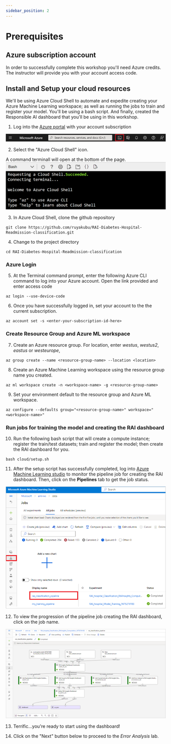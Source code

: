 ```yaml
---
sidebar_position: 2
---
```


# Prerequisites

## Azure subscription account

In order to successfully complete this workshop you'll need Azure credits.  The instructor will provide you with your account access code.

## Install and Setup your cloud resources

We'll be using Azure Cloud Shell to automate and expedite creating your Azure Machine Learning workspace; as well as running the jobs to train and register your model.  You'll be using a bash script.  And finally, created the Responsible AI dashboard that you'll be using in this workshop.

1. Log into the [Azure portal](http://portal.azure.com/) with your account subscription

![Azure Cloud Shell icon](/img/tutorial/azure-cloud-shell.png "Azure Cloud Shell icon")

2. Select the "Azure Cloud Shell" icon.  

A command terminall will open at the bottom of the page.
![Azure Cloud Shell terminal](/img/tutorial/cloud-shell-terminal.png "Azure Cloud Shell terminal")	

3. In Azure Cloud Shell, clone the github repository
```shell
git clone https://github.com/ruyakubu/RAI-Diabetes-Hospital-Readmission-classification.git
```
4. Change to the project directory
```shell
cd RAI-Diabetes-Hospital-Readmission-classification
```

### Azure Login

5. At the Terminal command prompt, enter the following Azure CLI command to log into your Azure account.  Open the link provided and enter access code
```shell
az login --use-device-code
```
6. Once you have successfully logged in, set your account to the the current subscription.
```shell
az account set -s <enter-your-subscription-id-here>
```
### Create Resource Group and Azure ML workspace

7. Create an Azure resource group.  For location, enter *westus*, *westus2*, *eastus* or *westeurope*,
```shell
az group create --name <resource-group-name> --location <location>
```
8. Create an Azure Machine Learning workspace using the resource group name you created.
```shell
az ml workspace create -n <workspace-name> -g <resource-group-name>
```
9. Set your environment default to the resource group and Azure ML workspace.
```shell
az configure --defaults group="<resource-group-name>" workspace="<workspace-name>"
```

###  Run jobs for training the model and creating the RAI dashboard

10. Run the following bash script that will create a compute instance; register the train/test datasets; train and register the model; then create the RAI dashboard for you.

```shell
bash cloud/setup.sh
```

11.  After the setup script has successfully completed, log into [Azure Machine Learning studio](https://ml.azure.com) to monitor the pipeline job for creating the RAI dashboard.  Then, click on the **Pipelines** tab to get the job status.

![Azure ML Job status](/img/tutorial/azureml_jobs_page.png "Azure ML job status page")	

12.  To view the progression of the pipeline job creating the RAI dashboard, click on the job name. 

![RAI dashboard pipeline](/img/tutorial/rai_dashboard_pipeline.png "RAI dashboard pipeline")	

13. Terrific...you're ready to start using the dashboard!  

14. Click on the "Next" button below to proceed to the *Error Analysis* lab.
